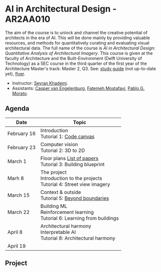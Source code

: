 # AI in Architectural Design - AR2AA010

The aim of the course is to unlock and channel the creative potential of architects in the era of AI. 
This will be done mainly by providing valuable resources, and methods for quantitatively curating and evaluating visual architectural data.
The full name of the course is *AI in Architectural Design: Quantitative Analysis of Architectural Imagery*.
This course is given at the faculty of Architecture and the Built-Environment (Delft University of Technology) as a 5EC course in the third quarter of the first year of the Architecture Master's track: Master 2, Q3.
See: [study guide](https://www.studiegids.tudelft.nl/a101_displayCourse.do?course_id=63933) (not up-to-date yet), [flyer](/assets/flyer.jpeg).

- Instructor: [Seyran Khademi](s.khademi@tudelft.nl).
- Assistants: [Casper van Engelenburg](c.c.j.vanengelenburg@tudelft.nl), [Fatemeh Mostafavi](f.mostafavi@tudelft.nl), [Pablo G. Morato](p.g.moratodominguez@tudelft.nl).

## Agenda 

| Date | Topic |
| --- | --- |
| February 16 | Introduction <br> Tutorial 1: [Code canvas](/tutorials/1_code_canvas.ipynb) |
| February 23 | Computer vision <br> Tutorial 2: 3D to 2D |
| March 1 | Floor plans [List of papers](/seminars/papers.md) <br> Tutorial 3: Building blueprint |
| Marh 8 | The project <br>Introduction to the projects <br> Tutorial 4: Street view imagery |
| March 15 | Context & outside <br> Tutorial 5: [Beyond boundaries](/tutorials/5_beyond_boundaries.ipynb)  |
| March 22 | Building ML <br> Reinforcement learning <br> Tutorial 6: Learning from buildings |
| April 8 |  Architectural harmony <br>Interpretable AI <br> Tutorial 8: Architectural harmony  |
| April 19 |  |

## Project